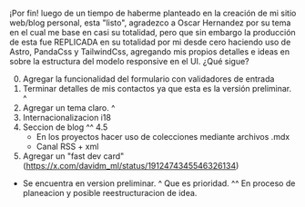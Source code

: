 ¡Por fin! luego de un tiempo de haberme planteado en la creación de mi sitio web/blog personal, esta "listo", agradezco a Oscar Hernandez por su tema en el cual me base en casi su totalidad, pero que sin embargo la producción de esta fue REPLICADA en su totalidad por mi desde cero haciendo uso de Astro, PandaCss y TailwindCss, agregando mis propios detalles e ideas en sobre la estructura del modelo responsive en el UI.
¿Qué sigue? 

0. Agregar la funcionalidad del formulario con validadores de entrada
1. Terminar detalles de mis contactos ya que esta es la versión preliminar. ^
2. Agregar un tema claro. ^
3. Internacionalizacion i18 
4. Seccion de blog ^^
4.5 
   - En los proyectos hacer uso de colecciones mediante archivos .mdx
   - Canal RSS + xml
5. Agregar un "fast dev card" (https://x.com/davidm_ml/status/1912474345546326134)

* Se encuentra en version preliminar.
^ Que es prioridad.
^^ En proceso de planeacion y posible reestructuracion de idea.